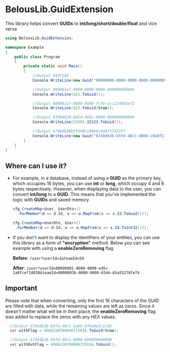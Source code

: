 # BelousLib.GuidExtension
This library helps convert **GUIDs** to **int/long/short/double/float** and vice versa

```csharp
using BelousLib.GuidExtension;

namespace Example
{
    public class Program
    {
        private static void Main()
        {
            //Output 9437184
            Console.WriteLine(new Guid("00900000-0000-0000-0000-000000000000").ToInt32());

            //Output 000001a7-0000-0000-0000-000000000000
            Console.WriteLine(423.ToGuid());

            //Output 000001a7-0000-0000-7cfe-ccc22d685ef2
            Console.WriteLine(423.ToGuid(true));

            //Output 8f084620-b454-40dc-0000-000000000000
            Console.WriteLine(29393.32123.ToGuid());

            //Output 6748db38b5fd40c18066c0a0f1733377
            Console.WriteLine(new Guid("6748db38-b5fd-40c1-8066-c0a0f1733377").ToStringFromGuidWithoutDashes());
        }
    }
}
```
## Where can I use it?

- For example, in a database, instead of using a **GUID** as the primary key, which occupies 16 bytes, you can use **int** or **long**, which occupy 4 and 8 bytes respectively. However, when displaying data to the user, you can convert **int/long** to a **GUID**. This means that you've implemented the logic with **GUIDs** and saved memory.
  
  ```csharp
  cfg.CreateMap<User, UserDto>()
    .ForMember(d => d.Id, o => o.MapFrom(s => s.Id.ToGuid()));
  ```
   ```csharp
  cfg.CreateMap<UserDto, User>()
    .ForMember(d => d.Id, o => o.MapFrom(s => s.Id.ToInt32()));
  ```
- If you don't want to display the identifiers of your entities, you can use this library as a form of **"encryption"** method. Below you can see example with using a **enableZeroRemoving** flag

  **Before**: `/user?userId=1&teamId=59`
  
  **After**: `/user?userId=00000001-0000-0000-ed5c-1a8fcef14830&teamId=0000003b-0000-0000-6546-65a55278fe74`
  
  
## Important

Please note that when converting, only the first 16 characters of the GUID are filled with data, while the remaining values are left as zeros. Since it doesn't matter what will be in their place, the **enableZeroRemoving** flag was added to replace the zeros with any HEX values.

```csharp
  //Output 6748db38-b5fd-40c1-5a66-8f6a0e5c1c0b
  var withFlag = 4666210788896725816.ToGuid(true);

  //Output 6748db38-b5fd-40c1-0000-000000000000
  var withOutFlag = 4666210788896725816.ToGuid();
```
